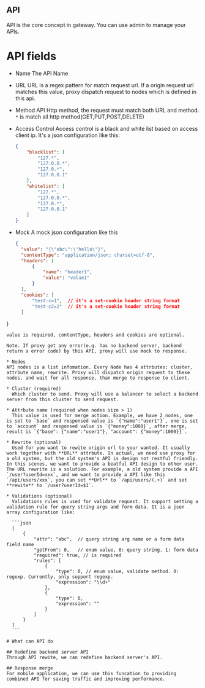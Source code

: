 API
-----------
API is the core concept in gateway. You can use admin to manage your APIs. 

# API fields
* Name
  The API Name

* URL
  URL is a regex pattern for match request url. If a origin request url matches this value, proxy dispatch request to nodes which is defined in this api.

* Method
  API Http method,  the request must match both URL and method. `*` is match all http method(GET,PUT,POST,DELETE)

* Access Control
  Access control is a black and white list based on access client ip. It's a json configuration like this:
  
  ```json
  {
      "blacklist": [
          "127.*",
          "127.0.0.*",
          "127.0.*",
          "127.0.0.1"
      ],
      "whitelist": [
          "127.*",
          "127.0.0.*",
          "127.0.*",
          "127.0.0.1"
      ]
  }
  ```

* Mock
  A mock json configuration like this
  ```json
  {
    "value": "{\"abc\":\"hello\"}",
    "contentType": "application/json; charset=utf-8",
    "headers": [
        {
            "name": "header1",
            "value": "value1"
        }
    ],
    "cookies": [
        "test-c=1",  // it's a set-cookie header string format
        "test-c2=2"  // it's a set-cookie header string format
    ]
}
  ```
  value is required, contentType, headers and cookies are optional.

  Note. If proxy get any error(e.g. has no backend server, backend return a error code) by this API, proxy will use mock to response.

* Nodes
  API nodes is a list infomation. Every Node has 4 attrbutes: cluster, attrbute name, rewrite. Proxy will dispatch origin request to these nodes, and wait for all response, than merge to response to client.

  * Cluster (required)
    Which cluster to send. Proxy will use a balancer to select a backend server from this cluster to send request.

  * Attrbute name (required when nodes size > 1)
    This value is used for merge action. Example, we have 2 nodes, one is set to `base` and responsed value is `{"name":"user1"}`, one is set to `account` and responsed value is `{"money":1000}`, after merge, result is `{"base": {"name":"user1"}, "account": {"money":1000}}`.
    
  * Rewrite (optional)
    Used for you want to rewite origin url to your wanted. It usually work together with **URL** attrbute. In actual, we need use proxy for a old system, but the old system's API is design not restful friendly. In this scenes, we want to provide a beatful API design to other user. The URL rewrite is a solution. For example, a old system provide a API `/user?userId=xxx`, and we want to provide a API like this `/api/users/xxx`, you can set **Url** to `/api/users/(.+)` and set **rewite** to `/user?userId=$1`.

  * Validations (optional)
    Validations rules is used for validate request. It support setting a validation rule for query string args and form data. It is a json array configuration like:
    
    ```json
    [
        {
            "attr": "abc",  // query string arg name or a form data field name
            "getFrom": 0,   // enum value, 0: query string. 1: form data 
            "required": true, // is required
            "rules": [
                {
                    "type": 0, // enum value, validate method. 0: regexp. Currently, only support regexp.
                    "expression": "\\d+" 
                },
                {
                    "type": 0,
                    "expression": ""
                }
            ]
        }
    ]
    ``` 

# What can API do

## Redefine backend server API
Through API rewite, we can redefine backend server's API. 

## Response merge
For mobile application, we can use this funcation to providing combined API for saving traffic and improving performance. 
